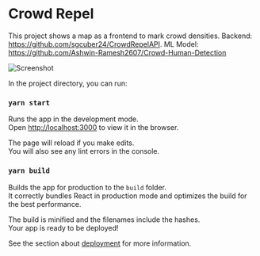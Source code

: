 # Crowd Repel

This project shows a map as a frontend to mark crowd densities.
Backend: <https://github.com/sgcuber24/CrowdRepelAPI>.
ML Model: <https://github.com/Ashwin-Ramesh2607/Crowd-Human-Detection>

![Screenshot](https://i.imgur.com/4DrA5g6.png "Screenshot")

In the project directory, you can run:

### `yarn start`

Runs the app in the development mode.<br />
Open [http://localhost:3000](http://localhost:3000) to view it in the browser.

The page will reload if you make edits.<br />
You will also see any lint errors in the console.

### `yarn build`

Builds the app for production to the `build` folder.<br />
It correctly bundles React in production mode and optimizes the build for the best performance.

The build is minified and the filenames include the hashes.<br />
Your app is ready to be deployed!

See the section about [deployment](https://facebook.github.io/create-react-app/docs/deployment) for more information.
